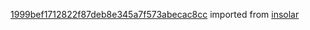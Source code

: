 [1999bef1712822f87deb8e345a7f573abecac8cc](https://github.com/insolar/insolar/commit/1999bef1712822f87deb8e345a7f573abecac8cc) imported from [insolar](https://github.com/insolar/insolar)
